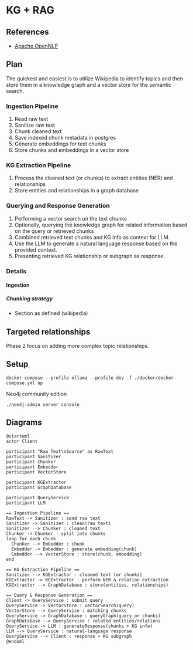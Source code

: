 
# KG + RAG

## References

- [Apache OpenNLP](https://opennlp.sourceforge.net/models-1.5/)

## Plan

The quickest and easiest is to utilize Wikipedia to identify topics and then
store them in a knowledge graph and a vector store for the semantic search.

### Ingestion Pipeline
1. Read raw text
2. Sanitize raw text
3. Chunk cleaned text
4. Save indexed chunk metadata in postgres
5. Generate embeddings for text chunks
6. Store chunks and embeddings in a vector store

### KG Extraction Pipeline
1. Process the cleaned text (or chunks) to extract entities (NER) and relationships
2. Store entities and relationships in a graph database

### Querying and Response Generation
1. Performing a vector search on the text chunks
2. Optionally, querying the knowledge graph for related information based on the query or retrieved chunks
3. Combined retrieved text chunks and KG info as context for LLM.
4. Use the LLM to generate a natural language response based on the provided context.
5. Presenting retrieved KG relationship or subgraph as response.

### Details

#### Ingestion

##### Chunking strategy

- Section as defined (wikipedia)

## Targeted relationships
Phase 2 focus on adding more complex topic relationships.

## Setup

```shell
docker compose --profile ollama --profile dev -f ./docker/docker-compose.yml up
```

Neo4j community edition
```shell
./neo4j-admin server console
```

## Diagrams

```plantuml
@startuml
actor Client

participant "Raw Text\nSource" as RawText
participant Sanitizer
participant Chunker
participant Embedder
participant VectorStore

participant KGExtractor
participant GraphDatabase

participant QueryService
participant LLM

== Ingestion Pipeline ==
RawText -> Sanitizer : send raw text
Sanitizer -> Sanitizer : clean(raw text)
Sanitizer --> Chunker : cleaned text
Chunker -> Chunker : split into chunks
loop for each chunk
  Chunker --> Embedder : chunk
  Embedder -> Embedder : generate embedding(chunk)
  Embedder --> VectorStore : store(chunk, embedding)
end

== KG Extraction Pipeline ==
Sanitizer --> KGExtractor : cleaned text (or chunks)
KGExtractor -> KGExtractor : perform NER & relation extraction
KGExtractor --> GraphDatabase : store(entities, relationships)

== Query & Response Generation ==
Client -> QueryService : submit query
QueryService -> VectorStore : vectorSearch(query)
VectorStore --> QueryService : matching chunks
QueryService -> GraphDatabase : queryGraph(query or chunks)
GraphDatabase --> QueryService : related entities/relations
QueryService -> LLM : generateResponse(chunks + KG info)
LLM --> QueryService : natural‑language response
QueryService --> Client : response + KG subgraph
@enduml

```